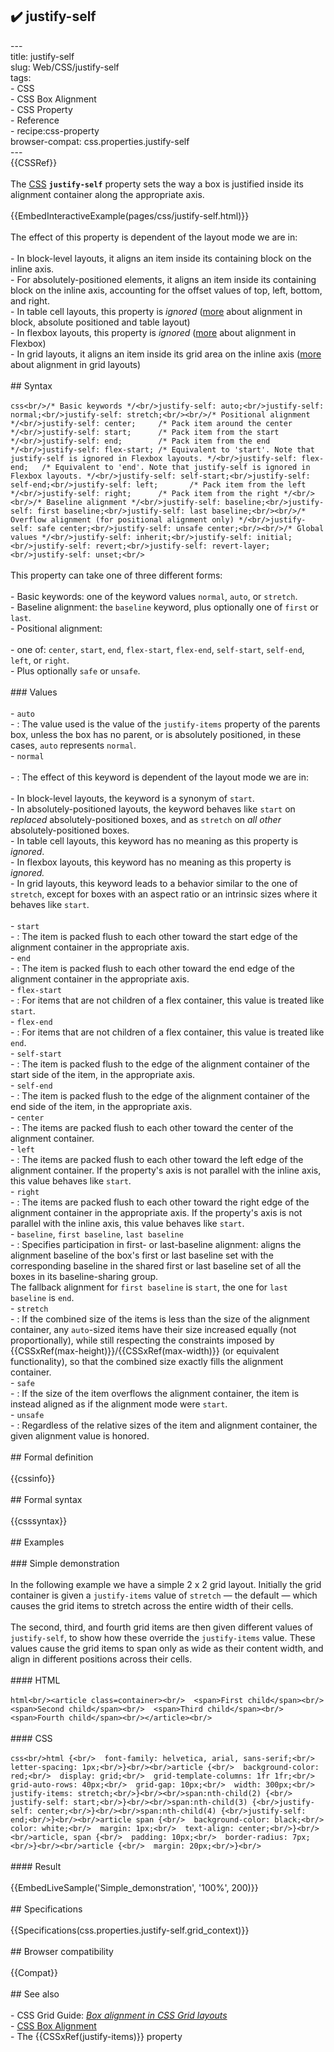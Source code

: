 ## ✔️ justify-self 
 ---<br/>title: justify-self<br/>slug: Web/CSS/justify-self<br/>tags:<br/>  - CSS<br/>  - CSS Box Alignment<br/>  - CSS Property<br/>  - Reference<br/>  - recipe:css-property<br/>browser-compat: css.properties.justify-self<br/>---<br/>{{CSSRef}}<br/><br/>The [CSS](/en-US/docs/Web/CSS) **`justify-self`** property sets the way a box is justified inside its alignment container along the appropriate axis.<br/><br/>{{EmbedInteractiveExample(pages/css/justify-self.html)}}<br/><br/>The effect of this property is dependent of the layout mode we are in:<br/><br/>- In block-level layouts, it aligns an item inside its containing block on the inline axis.<br/>- For absolutely-positioned elements, it aligns an item inside its containing block on the inline axis, accounting for the offset values of top, left, bottom, and right.<br/>- In table cell layouts, this property is _ignored_ ([more](/en-US/docs/Web/CSS/CSS_Box_Alignment/Box_Alignment_In_Block_Abspos_Tables) about alignment in block, absolute positioned and table layout)<br/>- In flexbox layouts, this property is _ignored_ ([more](/en-US/docs/Web/CSS/CSS_Box_Alignment/Box_Alignment_in_Flexbox) about alignment in Flexbox)<br/>- In grid layouts, it aligns an item inside its grid area on the inline axis ([more](/en-US/docs/Web/CSS/CSS_Box_Alignment/Box_Alignment_In_Grid_Layout) about alignment in grid layouts)<br/><br/>## Syntax<br/><br/>```css<br/>/* Basic keywords */<br/>justify-self: auto;<br/>justify-self: normal;<br/>justify-self: stretch;<br/><br/>/* Positional alignment */<br/>justify-self: center;     /* Pack item around the center */<br/>justify-self: start;      /* Pack item from the start */<br/>justify-self: end;        /* Pack item from the end */<br/>justify-self: flex-start; /* Equivalent to 'start'. Note that justify-self is ignored in Flexbox layouts. */<br/>justify-self: flex-end;   /* Equivalent to 'end'. Note that justify-self is ignored in Flexbox layouts. */<br/>justify-self: self-start;<br/>justify-self: self-end;<br/>justify-self: left;       /* Pack item from the left */<br/>justify-self: right;      /* Pack item from the right */<br/><br/>/* Baseline alignment */<br/>justify-self: baseline;<br/>justify-self: first baseline;<br/>justify-self: last baseline;<br/><br/>/* Overflow alignment (for positional alignment only) */<br/>justify-self: safe center;<br/>justify-self: unsafe center;<br/><br/>/* Global values */<br/>justify-self: inherit;<br/>justify-self: initial;<br/>justify-self: revert;<br/>justify-self: revert-layer;<br/>justify-self: unset;<br/>```<br/><br/>This property can take one of three different forms:<br/><br/>- Basic keywords: one of the keyword values `normal`, `auto`, or `stretch`.<br/>- Baseline alignment: the `baseline` keyword, plus optionally one of `first` or `last`.<br/>- Positional alignment:<br/><br/>  - one of: `center`, `start`, `end`, `flex-start`, `flex-end`, `self-start`, `self-end`, `left`, or `right`.<br/>  - Plus optionally `safe` or `unsafe`.<br/><br/>### Values<br/><br/>- `auto`<br/>  - : The value used is the value of the `justify-items` property of the parents box, unless the box has no parent, or is absolutely positioned, in these cases, `auto` represents `normal`.<br/>- `normal`<br/><br/>  - : The effect of this keyword is dependent of the layout mode we are in:<br/><br/>    - In block-level layouts, the keyword is a synonym of `start`.<br/>    - In absolutely-positioned layouts, the keyword behaves like `start` on _replaced_ absolutely-positioned boxes, and as `stretch` on _all other_ absolutely-positioned boxes.<br/>    - In table cell layouts, this keyword has no meaning as this property is _ignored_.<br/>    - In flexbox layouts, this keyword has no meaning as this property is _ignored._<br/>    - In grid layouts, this keyword leads to a behavior similar to the one of `stretch`, except for boxes with an aspect ratio or an intrinsic sizes where it behaves like `start`.<br/><br/>- `start`<br/>  - : The item is packed flush to each other toward the start edge of the alignment container in the appropriate axis.<br/>- `end`<br/>  - : The item is packed flush to each other toward the end edge of the alignment container in the appropriate axis.<br/>- `flex-start`<br/>  - : For items that are not children of a flex container, this value is treated like `start`.<br/>- `flex-end`<br/>  - : For items that are not children of a flex container, this value is treated like `end`.<br/>- `self-start`<br/>  - : The item is packed flush to the edge of the alignment container of the start side of the item, in the appropriate axis.<br/>- `self-end`<br/>  - : The item is packed flush to the edge of the alignment container of the end side of the item, in the appropriate axis.<br/>- `center`<br/>  - : The items are packed flush to each other toward the center of the alignment container.<br/>- `left`<br/>  - : The items are packed flush to each other toward the left edge of the alignment container. If the property's axis is not parallel with the inline axis, this value behaves like `start`.<br/>- `right`<br/>  - : The items are packed flush to each other toward the right edge of the alignment container in the appropriate axis. If the property's axis is not parallel with the inline axis, this value behaves like `start`.<br/>- `baseline`, `first baseline`, `last baseline`<br/>  - : Specifies participation in first- or last-baseline alignment: aligns the alignment baseline of the box's first or last baseline set with the corresponding baseline in the shared first or last baseline set of all the boxes in its baseline-sharing group.<br/>    The fallback alignment for `first baseline` is `start`, the one for `last baseline` is `end`.<br/>- `stretch`<br/>  - : If the combined size of the items is less than the size of the alignment container, any `auto`-sized items have their size increased equally (not proportionally), while still respecting the constraints imposed by {{CSSxRef(max-height)}}/{{CSSxRef(max-width)}} (or equivalent functionality), so that the combined size exactly fills the alignment container.<br/>- `safe`<br/>  - : If the size of the item overflows the alignment container, the item is instead aligned as if the alignment mode were `start`.<br/>- `unsafe`<br/>  - : Regardless of the relative sizes of the item and alignment container, the given alignment value is honored.<br/><br/>## Formal definition<br/><br/>{{cssinfo}}<br/><br/>## Formal syntax<br/><br/>{{csssyntax}}<br/><br/>## Examples<br/><br/>### Simple demonstration<br/><br/>In the following example we have a simple 2 x 2 grid layout. Initially the grid container is given a `justify-items` value of `stretch` — the default — which causes the grid items to stretch across the entire width of their cells.<br/><br/>The second, third, and fourth grid items are then given different values of `justify-self`, to show how these override the `justify-items` value. These values cause the grid items to span only as wide as their content width, and align in different positions across their cells.<br/><br/>#### HTML<br/><br/>```html<br/><article class=container><br/>  <span>First child</span><br/>  <span>Second child</span><br/>  <span>Third child</span><br/>  <span>Fourth child</span><br/></article><br/>```<br/><br/>#### CSS<br/><br/>```css<br/>html {<br/>  font-family: helvetica, arial, sans-serif;<br/>  letter-spacing: 1px;<br/>}<br/><br/>article {<br/>  background-color: red;<br/>  display: grid;<br/>  grid-template-columns: 1fr 1fr;<br/>  grid-auto-rows: 40px;<br/>  grid-gap: 10px;<br/>  width: 300px;<br/>  justify-items: stretch;<br/>}<br/><br/>span:nth-child(2) {<br/>  justify-self: start;<br/>}<br/><br/>span:nth-child(3) {<br/>justify-self: center;<br/>}<br/><br/>span:nth-child(4) {<br/>justify-self: end;<br/>}<br/><br/>article span {<br/>  background-color: black;<br/>  color: white;<br/>  margin: 1px;<br/>  text-align: center;<br/>}<br/><br/>article, span {<br/>  padding: 10px;<br/>  border-radius: 7px;<br/>}<br/><br/>article {<br/>  margin: 20px;<br/>}<br/>```<br/><br/>#### Result<br/><br/>{{EmbedLiveSample('Simple_demonstration', '100%', 200)}}<br/><br/>## Specifications<br/><br/>{{Specifications(css.properties.justify-self.grid_context)}}<br/><br/>## Browser compatibility<br/><br/>{{Compat}}<br/><br/>## See also<br/><br/>- CSS Grid Guide: _[Box alignment in CSS Grid layouts](/en-US/docs/Web/CSS/CSS_Grid_Layout/Box_Alignment_in_CSS_Grid_Layout)_<br/>- [CSS Box Alignment](/en-US/docs/Web/CSS/CSS_Box_Alignment)<br/>- The {{CSSxRef(justify-items)}} property<br/>